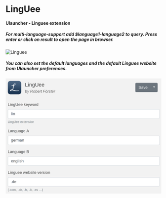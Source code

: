 # LingUee

#### Ulauncher - Linguee extension
##### For multi-language-support add $language1-language2 to query. Press enter or click on result to open the page in browser.

![Linguee](lingUee.png)

##### You can also set the default languages and the default Linguee website from Ulauncher preferences.

![Linguee config](lingUee-config.png)
